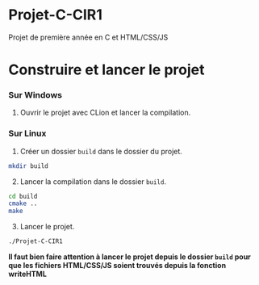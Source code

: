# Projet-C-CIR1

Projet de première année en C et HTML/CSS/JS

# Construire et lancer le projet

### Sur Windows

1) Ouvrir le projet avec CLion et lancer la compilation.

### Sur Linux

1) Créer un dossier `build` dans le dossier du projet.

```bash
mkdir build
```

2) Lancer la compilation dans le dossier `build`.

```bash
cd build
cmake ..
make
```

3) Lancer le projet.

```bash 
./Projet-C-CIR1
```

**Il faut bien faire attention à lancer le projet depuis le dossier `build` pour que les fichiers HTML/CSS/JS soient
trouvés depuis la fonction writeHTML**
